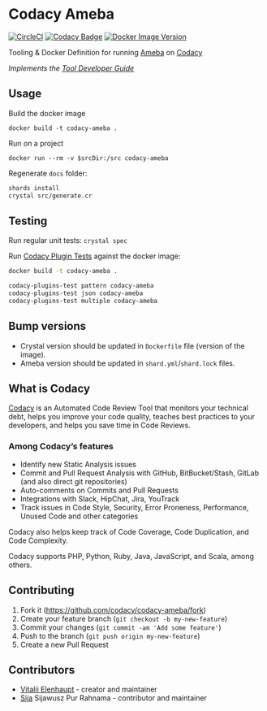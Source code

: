 # Codacy Ameba

[![CircleCI](https://circleci.com/gh/codacy/codacy-ameba.svg?style=svg)](https://circleci.com/gh/codacy/codacy-ameba)
[![Codacy Badge](https://app.codacy.com/project/badge/Grade/9ff33792339744899da6883f4bb78839)](https://app.codacy.com/gh/codacy/codacy-ameba)
[![Docker Image Version](https://img.shields.io/docker/v/codacy/codacy-ameba)](https://hub.docker.com/r/codacy/codacy-ameba)

Tooling & Docker Definition for running [Ameba](https://github.com/crystal-ameba/ameba) on [Codacy](https://www.codacy.com/)

*Implements the [Tool Developer Guide](https://support.codacy.com/hc/en-us/articles/207994725-Tool-Developer-Guide)*

## Usage

Build the docker image

```
docker build -t codacy-ameba .
```

Run on a project

```
docker run --rm -v $srcDir:/src codacy-ameba
```

Regenerate `docs` folder:

```sh
shards install
crystal src/generate.cr
```

## Testing

Run regular unit tests: `crystal spec`

Run [Codacy Plugin Tests](https://github.com/codacy/codacy-plugins-test) against the docker image:

```sh
docker build -t codacy-ameba .

codacy-plugins-test pattern codacy-ameba
codacy-plugins-test json codacy-ameba
codacy-plugins-test multiple codacy-ameba
```

## Bump versions

  - Crystal version should be updated in `Dockerfile` file (version of the image).
  - Ameba version should be updated in `shard.yml`/`shard.lock` files.

## What is Codacy

[Codacy](https://www.codacy.com/) is an Automated Code Review Tool that monitors your technical debt, helps you improve your code quality, teaches best practices to your developers, and helps you save time in Code Reviews.

### Among Codacy’s features

  - Identify new Static Analysis issues
  - Commit and Pull Request Analysis with GitHub, BitBucket/Stash, GitLab (and also direct git repositories)
  - Auto-comments on Commits and Pull Requests
  - Integrations with Slack, HipChat, Jira, YouTrack
  - Track issues in Code Style, Security, Error Proneness, Performance, Unused Code and other categories

Codacy also helps keep track of Code Coverage, Code Duplication, and Code Complexity.

Codacy supports PHP, Python, Ruby, Java, JavaScript, and Scala, among others.

## Contributing

 1.  Fork it (<https://github.com/codacy/codacy-ameba/fork>)
 2.  Create your feature branch (`git checkout -b my-new-feature`)
 3.  Commit your changes (`git commit -am 'Add some feature'`)
 4.  Push to the branch (`git push origin my-new-feature`)
 5.  Create a new Pull Request

## Contributors

  - [Vitalii Elenhaupt](https://github.com/veelenga) - creator and maintainer
  - [Sija](https://github.com/Sija) Sijawusz Pur Rahnama - contributor and maintainer
